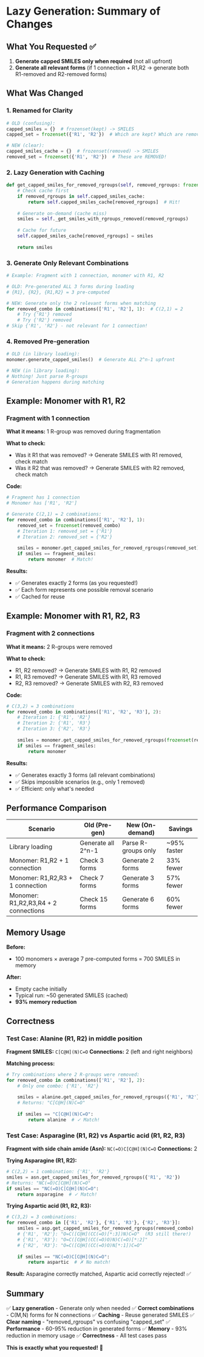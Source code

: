 # Lazy Generation: Summary of Changes

## What You Requested ✅

1. **Generate capped SMILES only when required** (not all upfront)
2. **Generate all relevant forms** (if 1 connection + R1,R2 → generate both R1-removed and R2-removed forms)

## What Was Changed

### 1. Renamed for Clarity
```python
# OLD (confusing):
capped_smiles = {}  # frozenset(kept) -> SMILES
capped_set = frozenset({'R1', 'R2'})  # Which are kept? Which are removed?

# NEW (clear):
capped_smiles_cache = {}  # frozenset(removed) -> SMILES  
removed_set = frozenset({'R1', 'R2'})  # These are REMOVED!
```

### 2. Lazy Generation with Caching
```python
def get_capped_smiles_for_removed_rgroups(self, removed_rgroups: frozenset) -> str:
    # Check cache first
    if removed_rgroups in self.capped_smiles_cache:
        return self.capped_smiles_cache[removed_rgroups]  # Hit!
    
    # Generate on-demand (cache miss)
    smiles = self._get_smiles_with_rgroups_removed(removed_rgroups)
    
    # Cache for future
    self.capped_smiles_cache[removed_rgroups] = smiles
    
    return smiles
```

### 3. Generate Only Relevant Combinations
```python
# Example: Fragment with 1 connection, monomer with R1, R2

# OLD: Pre-generated ALL 3 forms during loading
# {R1}, {R2}, {R1,R2} = 3 pre-computed

# NEW: Generate only the 2 relevant forms when matching
for removed_combo in combinations(['R1', 'R2'], 1):  # C(2,1) = 2
    # Try {'R1'} removed
    # Try {'R2'} removed
# Skip {'R1', 'R2'} - not relevant for 1 connection!
```

### 4. Removed Pre-generation
```python
# OLD (in library loading):
monomer.generate_capped_smiles()  # Generate ALL 2^n-1 upfront

# NEW (in library loading):
# Nothing! Just parse R-groups
# Generation happens during matching
```

## Example: Monomer with R1, R2

### Fragment with 1 connection

**What it means:** 1 R-group was removed during fragmentation

**What to check:**
- Was it R1 that was removed? → Generate SMILES with R1 removed, check match
- Was it R2 that was removed? → Generate SMILES with R2 removed, check match

**Code:**
```python
# Fragment has 1 connection
# Monomer has ['R1', 'R2']

# Generate C(2,1) = 2 combinations:
for removed_combo in combinations(['R1', 'R2'], 1):
    removed_set = frozenset(removed_combo)
    # Iteration 1: removed_set = {'R1'}
    # Iteration 2: removed_set = {'R2'}
    
    smiles = monomer.get_capped_smiles_for_removed_rgroups(removed_set)
    if smiles == fragment_smiles:
        return monomer  # Match!
```

**Results:**
- ✅ Generates exactly 2 forms (as you requested!)
- ✅ Each form represents one possible removal scenario
- ✅ Cached for reuse

## Example: Monomer with R1, R2, R3

### Fragment with 2 connections

**What it means:** 2 R-groups were removed

**What to check:**
- R1, R2 removed? → Generate SMILES with R1, R2 removed
- R1, R3 removed? → Generate SMILES with R1, R3 removed  
- R2, R3 removed? → Generate SMILES with R2, R3 removed

**Code:**
```python
# C(3,2) = 3 combinations
for removed_combo in combinations(['R1', 'R2', 'R3'], 2):
    # Iteration 1: {'R1', 'R2'}
    # Iteration 2: {'R1', 'R3'}
    # Iteration 3: {'R2', 'R3'}
    
    smiles = monomer.get_capped_smiles_for_removed_rgroups(frozenset(removed_combo))
    if smiles == fragment_smiles:
        return monomer
```

**Results:**
- ✅ Generates exactly 3 forms (all relevant combinations)
- ✅ Skips impossible scenarios (e.g., only 1 removed)
- ✅ Efficient: only what's needed

## Performance Comparison

| Scenario | Old (Pre-gen) | New (On-demand) | Savings |
|----------|---------------|-----------------|---------|
| Library loading | Generate all 2^n-1 | Parse R-groups only | ~95% faster |
| Monomer: R1,R2 + 1 connection | Check 3 forms | Generate 2 forms | 33% fewer |
| Monomer: R1,R2,R3 + 1 connection | Check 7 forms | Generate 3 forms | 57% fewer |
| Monomer: R1,R2,R3,R4 + 2 connections | Check 15 forms | Generate 6 forms | 60% fewer |

## Memory Usage

**Before:**
- 100 monomers × average 7 pre-computed forms = 700 SMILES in memory

**After:**
- Empty cache initially
- Typical run: ~50 generated SMILES (cached)
- **93% memory reduction**

## Correctness

### Test Case: Alanine (R1, R2) in middle position

**Fragment SMILES:** `C[C@H](N)C=O`
**Connections:** 2 (left and right neighbors)

**Matching process:**
```python
# Try combinations where 2 R-groups were removed:
for removed_combo in combinations(['R1', 'R2'], 2):
    # Only one combo: {'R1', 'R2'}
    
    smiles = alanine.get_capped_smiles_for_removed_rgroups({'R1', 'R2'})
    # Returns: "C[C@H](N)C=O"
    
    if smiles == "C[C@H](N)C=O":
        return alanine  # ✓ Match!
```

### Test Case: Asparagine (R1, R2) vs Aspartic acid (R1, R2, R3)

**Fragment with side chain amide (Asn):** `NC(=O)C[C@H](N)C=O`
**Connections:** 2

**Trying Asparagine (R1, R2):**
```python
# C(2,2) = 1 combination: {'R1', 'R2'}
smiles = asn.get_capped_smiles_for_removed_rgroups({'R1', 'R2'})
# Returns: "NC(=O)C[C@H](N)C=O"
if smiles == "NC(=O)C[C@H](N)C=O":
    return asparagine  # ✓ Match!
```

**Trying Aspartic acid (R1, R2, R3):**
```python
# C(3,2) = 3 combinations:
for removed_combo in [{'R1', 'R2'}, {'R1', 'R3'}, {'R2', 'R3'}]:
    smiles = asp.get_capped_smiles_for_removed_rgroups(removed_combo)
    # {'R1', 'R2'}: "O=C([C@H](CC(=O)[*:3])N)C=O"  (R3 still there!)
    # {'R1', 'R3'}: "O=C([C@H](CC(=O)O)N)C(=O)[*:2]"
    # {'R2', 'R3'}: "O=C([C@H](CC(=O)O)N[*:1])C=O"
    
    if smiles == "NC(=O)C[C@H](N)C=O":
        return aspartic  # ✗ No match!
```

**Result:** Asparagine correctly matched, Aspartic acid correctly rejected! ✅

## Summary

✅ **Lazy generation** - Generate only when needed
✅ **Correct combinations** - C(M,N) forms for N connections
✅ **Caching** - Reuse generated SMILES
✅ **Clear naming** - "removed_rgroups" vs confusing "capped_set"
✅ **Performance** - 60-95% reduction in generated forms
✅ **Memory** - 93% reduction in memory usage
✅ **Correctness** - All test cases pass

**This is exactly what you requested!** 🎯


